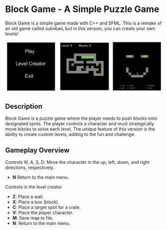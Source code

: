 # Block Game - A Simple Puzzle Game

Block Game is a simple game made with C++ and SFML. This is a remake of an old game called sukoban, but in this version, you can create your own levels!

![Gameplay Screenshot](screenshot.png) 

## Description

Block Game is a puzzle game where the player needs to push blocks onto designated spots. The player controls a character and must strategically move blocks to solve each level. The unique feature of this version is the ability to create custom levels, adding to the fun and challenge.


## Gameplay Overview

Controls
W, A, S, D: Move the character in the up, left, down, and right directions, respectively.
- **N**  Return to the main menu.

Controls in the level creator
- **Z**: Place a wall.
- **X**: Place a box (block).
- **C**: Place a target spot for a crate.
- **V**: Place the player character.
- **M**: Save map to file.
- **N**: Return to the main menu.
